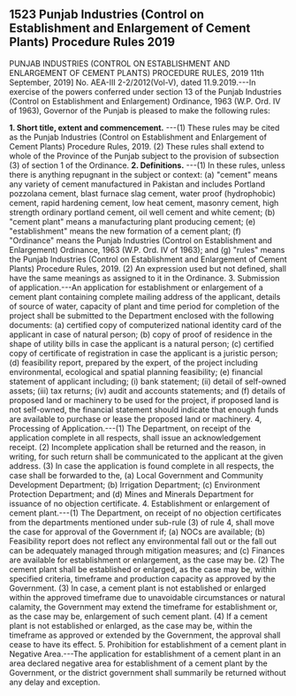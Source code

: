## 1523 Punjab Industries (Control on Establishment and Enlargement of Cement Plants) Procedure Rules 2019
 
PUNJAB INDUSTRIES (CONTROL ON ESTABLISHMENT
AND ENLARGEMENT OF CEMENT PLANTS)
PROCEDURE RULES, 2019
11th September, 2019]
No. AEA-III 2-2/2012(Vol-V), dated 11.9.2019.---In exercise of the powers conferred under section 13 of the Punjab Industries (Control on Establishment and Enlargement) Ordinance, 1963 (W.P. Ord. IV of 1963), Governor of the Punjab is pleased to make the following rules:

**1. Short title, extent and commencement.**
---(1) These rules may be cited as the Punjab Industries (Control on Establishment and Enlargement of Cement Plants) Procedure Rules, 2019.
   (2) These rules shall extend to whole of the Province of the Punjab subject to the provision of subsection (3) of section 1 of the Ordinance.
**2. Definitions.**
---(1) In these rules, unless there is anything repugnant in the subject or context:
   (a) "cement" means any variety of cement manufactured in Pakistan and includes Portland pozzolana cement, blast furnace slag cement, water proof (hydrophobic) cement, rapid hardening cement, low heat cement, masonry cement, high strength ordinary portland cement, oil well cement and white cement;
   (b) "cement plant" means a manufacturing plant producing cement;
   (e) "establishment" means the new formation of a cement plant;
   (f) "Ordinance" means the Punjab Industries (Control on Establishment and Enlargement) Ordinance, 1963 (W.P. Ord. IV of 1963); and
   (g) "rules" means the Punjab Industries (Control on Establishment and Enlargement of Cement Plants) Procedure Rules, 2019.
   (2) An expression used but not defined, shall have the same meanings as assigned to it in the Ordinance.
3. Submission of application.---An application for establishment or enlargement of a cement plant containing complete mailing address of the applicant, details of source of water, capacity of plant and time period for completion of the project shall be submitted to the Department enclosed with the following documents:
   (a) certified copy of computerized national identity card of the applicant in case of natural person;
   (b) copy of proof of residence in the shape of utility bills in case the applicant is a natural person;
   (c) certified copy of certificate of registration in case the applicant is a juristic person;
   (d) feasibility report, prepared by the expert, of the project including environmental, ecological and spatial planning feasibility;
   (e) financial statement of applicant including;
   (i) bank statement;
   (ii) detail of self-owned assets;
   (iii) tax returns;
   (iv) audit and accounts statements; and
   (f) details of proposed land or machinery to be used for the project, if proposed land is not self-owned, the financial statement should indicate that enough funds are available to purchase or lease the proposed land or machinery.
   4, Processing of Application.---(1) The Department, on receipt of the application complete in all respects, shall issue an acknowledgement receipt.
   (2) Incomplete application shall be returned and the reason, in writing, for such return shall be communicated to the applicant at the given address.
   (3) In case the application is found complete in all respects, the case shall be forwarded to the,
   (a) Local Government and Community Development Department;
   (b) Irrigation Department;
   (c) Environment Protection Department; and
   (d) Mines and Minerals Department for issuance of no objection certificate.
4. Establishment or enlargement of cement plant.---(1) The Department, on receipt of no objection certificates from the departments mentioned under sub-rule (3) of rule 4, shall move the case for approval of the Government if;
   (a) NOCs are available;
   (b) Feasibility report does not reflect any environmental fall out or the fall out can be adequately managed through mitigation measures; and
   (c) Finances are available for establishment or enlargement, as the case may be.
   (2) The cement plant shall be established or enlarged, as the case may be, within specified criteria, timeframe and production capacity as approved by the Government.
   (3) In case, a cement plant is not established or enlarged within the approved timeframe due to unavoidable circumstances or natural calamity, the Government may extend the timeframe for establishment or, as the case may be, enlargement of such cement plant.
   (4) If a cement plant is not established or enlarged, as the case may be, within the timeframe as approved or extended by the Government, the approval shall cease to have its effect.
5. Prohibition for establishment of a cement plant in Negative Area.---The application for establishment of a cement plant in an area declared negative area for establishment of a cement plant by the Government, or the district government shall summarily be returned without any delay and exception.


